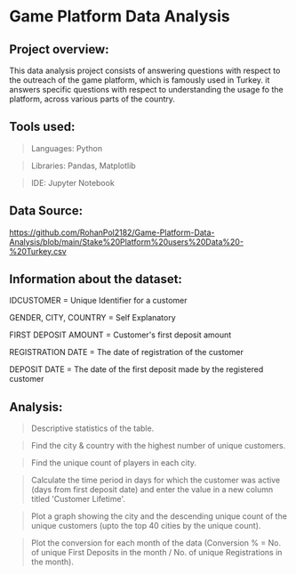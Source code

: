 # Game Platform Data Analysis

## Project overview:
This data analysis project consists of answering questions with respect to the outreach of the game platform, which is famously used in Turkey. it answers specific questions with respect to understanding the usage fo the platform, across various parts of the country.

## Tools used: 
>Languages: Python

>Libraries: Pandas, Matplotlib

>IDE: Jupyter Notebook

## Data Source: 
https://github.com/RohanPol2182/Game-Platform-Data-Analysis/blob/main/Stake%20Platform%20users%20Data%20-%20Turkey.csv

## Information about the dataset:
IDCUSTOMER = Unique Identifier for a customer

GENDER, CITY, COUNTRY = Self Explanatory

FIRST DEPOSIT AMOUNT = Customer's first deposit amount

REGISTRATION DATE = The date of registration of the customer

DEPOSIT DATE = The date of the first deposit made by the registered customer

## Analysis:
> Descriptive statistics of the table.

> Find the city & country with the highest number of unique customers.

> Find the unique count of players in each city.

> Calculate the time period in days for which the customer was active (days from first deposit date) and enter the value in a new column titled 'Customer Lifetime'.

> Plot a graph showing the city and the descending unique count of the unique customers (upto the top 40 cities by the unique count).

> Plot the conversion for each month of the data (Conversion % = No. of unique First Deposits in the month / No. of unique Registrations in the month).



